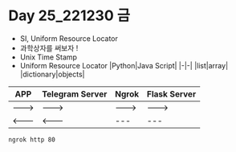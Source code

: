 # Day 25_221230 금  
- SI, Uniform Resource Locator
- 과학상자를 써보자 ! 
- Unix Time Stamp
- Uniform Resource Locator
|Python|Java Script|
|-|-|
|list|array|
|dictionary|objects|

|APP|Telegram Server|Ngrok|Flask Server|
|-|-|-|-|
|--->|--->|--->|--->|
|<---|<---|---|---|

```sh
ngrok http 80
```

